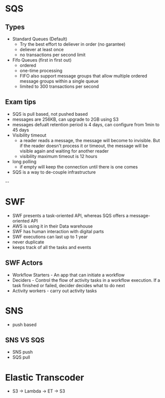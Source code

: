# SQS

## Types
- Standard Queues (Default)
  - Try the best effort to deliever in order (no garantee)
  - deliever at least once
  - no transactions per second limit
- Fifo Queues (first in first out)
  - ordered
  - one-time processing
  - FIFO also support message groups that allow multiple ordered message groups within a single queue
  - limited to 300 transactions per second

## Exam tips
- SQS is pull based, not pushed based
- messages are 256KB, can upgrade to 2GB using S3
- messages defualt retention period is 4 days, can configure from 1min to 45 days
- Visibility timeout
  - a reader reads a message, the message will become to invisible. But if the reader doesn't process it or timeout, the message will be visible again and waiting for another reader
  - visibility maximum timeout is 12 hours
- long polling
  - if empty will keep the connection until there is one comes
- SQS is a way to de-couple infrastructure

--

# SWF
- SWF presents a task-oriented API, whereas SQS offers a message-oriented API
- AWS is using it in their Data warehouse
- SWF has human interaction with digital parts
- SWF executions can last up to 1 year
- never duplicate
- keeps track of all the tasks and events

## SWF Actors
- Workflow Starters - An app that can initiate a workflow
- Deciders - Control the flow of activity tasks in a workflow execution. If a task finished or failed, decider decides what to do next
- Activity workers - carry out activity tasks



# SNS
- push based

## SNS VS SQS
- SNS push
- SQS pull



# Elastic Transcoder
- S3 -> Lambda -> ET -> S3
